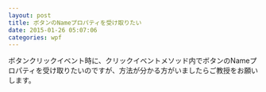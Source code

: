 ```yaml
---
layout: post
title: ボタンのNameプロパティを受け取りたい
date: 2015-01-26 05:07:06
categories: wpf
---
```

<!-- {% raw %} -->
<p>ボタンクリックイベント時に、クリックイベントメソッド内でボタンのNameプロパティを受け取りたいのですが、方法が分かる方がいましたらご教授をお願いします。</p>
<!-- {% endraw %} -->
